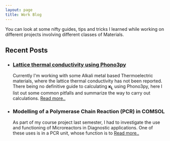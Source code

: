 ```yaml
---
layout: page
title: Work Blog
---
```


You can look at some nifty guides, tips and tricks I learned while working on different projects involving different classes of Materials.
## Recent Posts
- <h3><a href="https://s-utkarsh.github.io/k_lattice/">Lattice thermal conductivity using Phono3py</a></h3>

  Currently I'm working with some Alkali metal based Thermoelectric materials, where the lattice thermal conductivity has not been
  reported. There being no definitive guide to calculating <b>&kappa;<sub>L</sub></b> using Phono3py, here I list out some common pitfalls   and summarize the way to carry out calculations. [Read more.. ](/k_lattice.md)
  
- <h3>Modelling of a Polymerase Chain Reaction (PCR) in COMSOL</h3>

  As part of my course project last semester, I had to investigate the use and functioning of Microreactors in Diagnostic applications. One of these uses is in a PCR unit, whose function is to [Read more.. ](/k_lattice.md)
